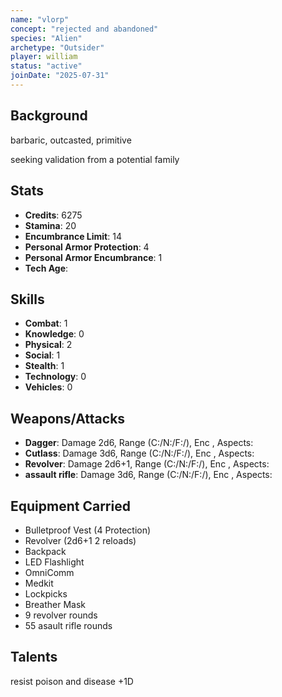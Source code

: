 ```yaml
---
name: "vlorp"
concept: "rejected and abandoned"
species: "Alien"
archetype: "Outsider"
player: william 
status: "active"
joinDate: "2025-07-31"
---
```


## Background

barbaric, outcasted, primitive

seeking validation from a potential family

## Stats

- **Credits**: 6275
- **Stamina**: 20
- **Encumbrance Limit**: 14
- **Personal Armor Protection**: 4
- **Personal Armor Encumbrance**: 1
- **Tech Age**: 

## Skills

- **Combat**: 1
- **Knowledge**: 0
- **Physical**: 2
- **Social**: 1
- **Stealth**: 1
- **Technology**: 0
- **Vehicles**: 0

## Weapons/Attacks

* **Dagger**: Damage 2d6, Range (C:/N:/F:/), Enc , Aspects: 
* **Cutlass**: Damage 3d6, Range (C:/N:/F:/), Enc , Aspects: 
* **Revolver**: Damage 2d6+1, Range (C:/N:/F:/), Enc , Aspects: 
* **assault rifle**: Damage 3d6, Range (C:/N:/F:/), Enc , Aspects: 

## Equipment Carried

- Bulletproof Vest (4 Protection)
- Revolver (2d6+1 2 reloads)
- Backpack
- LED Flashlight
- OmniComm
- Medkit
- Lockpicks
- Breather Mask
-  9 revolver rounds
- 55 asault rifle rounds

## Talents

resist poison and disease +1D

